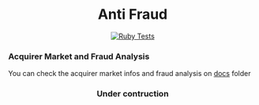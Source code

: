 <h1 align="center"> Anti Fraud </h1>
<p align="center">
  <a href="https://github.com/adrianotorres/anti-fraud/actions/workflows/ruby-tests.yml"><img src="https://github.com/adrianotorres/anti-fraud/actions/workflows/ruby-tests.yml/badge.svg" alt="Ruby Tests" /></a>
</p>

### Acquirer Market and Fraud Analysis
You can check the acquirer market infos and fraud analysis on [docs](https://github.com/adrianotorres/anti-fraud/tree/main/docs) folder

<h3 align="center"> Under contruction </h3>
